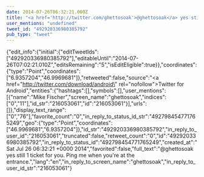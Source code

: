 ```yaml
---
date: 2014-07-26T06:32:21.000Z
title: "<a href='http://twitter.com/ghettosoak'>@ghettosoak</a> yes still 1 ticket for you. Ping me when you're at the entrance.″"
user_mentions: "undefined"
tweet_id: "492920336980385792"
pub_type: "tweet"
---
```

{"edit_info":{"initial":{"editTweetIds":["492920336980385792"],"editableUntil":"2014-07-26T07:02:21.010Z","editsRemaining":"5","isEditEligible":true}},"coordinates":{"type":"Point","coordinates":["6.9357204","46.9969681"]},"retweeted":false,"source":"<a href=\"http://twitter.com/download/android\" rel=\"nofollow\">Twitter for Android</a>","entities":{"hashtags":[],"symbols":[],"user_mentions":[{"name":"Mike Fischer","screen_name":"ghettosoak","indices":["0","11"],"id_str":"216053061","id":"216053061"}],"urls":[]},"display_text_range":["0","76"],"favorite_count":"0","in_reply_to_status_id_str":"492798454771765249","geo":{"type":"Point","coordinates":["46.9969681","6.9357204"]},"id_str":"492920336980385792","in_reply_to_user_id":"216053061","truncated":false,"retweet_count":"0","id":"492920336980385792","in_reply_to_status_id":"492798454771765249","created_at":"Sat Jul 26 06:32:21 +0000 2014","favorited":false,"full_text":"@ghettosoak yes still 1 ticket for you. Ping me when you're at the entrance.","lang":"en","in_reply_to_screen_name":"ghettosoak","in_reply_to_user_id_str":"216053061"}
